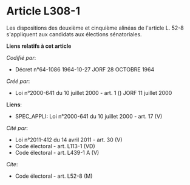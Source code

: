 # Article L308-1

Les dispositions des deuxième et cinquième alinéas de l'article L. 52-8 s'appliquent aux candidats aux élections
sénatoriales.

**Liens relatifs à cet article**

_Codifié par_:

  - Décret n°64-1086 1964-10-27 JORF 28 OCTOBRE 1964

_Créé par_:

  - Loi n°2000-641 du 10 juillet 2000 - art. 1 () JORF 11 juillet 2000

**Liens**:

  - SPEC_APPLI: Loi n°2000-641 du 10 juillet 2000 - art. 17 (V)

_Cité par_:

  - Loi n°2011-412 du 14 avril 2011 - art. 30 (V)
  - Code électoral - art. L113-1 (VD)
  - Code électoral - art. L439-1 A (V)

_Cite_:

  - Code électoral - art. L52-8 (M)
